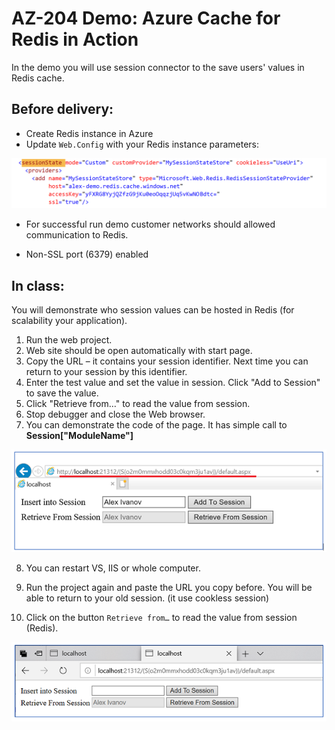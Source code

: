 # AZ-204 Demo: Azure Cache for Redis in Action

In the demo you will use session connector to the save users' values in Redis cache.

## Before delivery:

- Create Redis instance in Azure
- Update `Web.Config` with your Redis instance parameters:

![settings](SessionDemo/settings.png)

- For successful run demo customer networks should allowed communication to Redis.

- Non-SSL port (6379) enabled

## In class:

You will demonstrate who session values can be hosted in Redis (for scalability your application).

1. Run the web project.
2. Web site should be open automatically with start page.
3. Copy the URL – it contains your session identifier. Next time you can return to your session by this identifier.
4. Enter the test value and set the value in session. Click &quot;Add to Session&quot; to save the value.
5. Click &quot;Retrieve from…&quot; to read the value from session.
6. Stop debugger and close the Web browser.
7. You can demonstrate the code of the page. It has simple call to **Session["ModuleName"]**

![Web](SessionDemo/web.png)

8. You can restart VS, IIS or whole computer.

9. Run the project again and paste the URL you copy before. You will be able to return to your old session. (it use cookless session)

10. Click on the button `Retrieve from…` to read the value from session (Redis).

![Web](SessionDemo/web2.png)